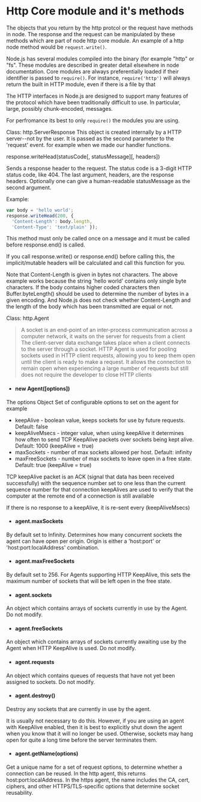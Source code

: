 # Http Core module and it's methods

The objects that you return by the http protcol or the request have methods in node. The response and the request can be manipulated by these methods which are part of node http core module. An example of a http node method would be `request.write()`.

Node.js has several modules compiled into the binary (for example "http" or "fs". These modules are described in greater detail elsewhere in node documentation.
Core modules are always preferentially loaded if their identifier is passed to `require()`. For instance, `require('http')` will always return the built in HTTP module, even if there is a file by that 



The HTTP interfaces in Node.js are designed to support many features of the protocol which have been traditionally difficult to use. In particular, large, possibly chunk-encoded, messages.

For perfromance its best to only `require()` the modules you are using.



Class: http.ServerResponse
This object is created internally by a HTTP server--not by the user. It is passed as the second parameter to the 'request' event. for example when we made our handler functions.

response.writeHead(statusCode[, statusMessage][, headers])

Sends a response header to the request. The status code is a 3-digit HTTP status code, like 404. The last argument, headers, are the response headers. Optionally one can give a human-readable statusMessage as the second argument.

Example:
```javascript
var body = 'hello world';
response.writeHead(200, {
  'Content-Length': body.length,
  'Content-Type': 'text/plain' });
```
This method must only be called once on a message and it must be called before response.end() is called.

If you call response.write() or response.end() before calling this, the implicit/mutable headers will be calculated and call this function for you.

Note that Content-Length is given in bytes not characters. The above example works because the string 'hello world' contains only single byte characters. If the body contains higher coded characters then Buffer.byteLength() should be used to determine the number of bytes in a given encoding. And Node.js does not check whether Content-Length and the length of the body which has been transmitted are equal or not.

Class: http.Agent   

>A socket is an end-point of an inter-process communication across a computer network, it waits on the server for requests from a client
The client-server data exchange takes place when a client connects to the server through a socket.
HTTP Agent is used for pooling sockets used in HTTP client requests, allowing you to keep them open until the client is ready to make a request.
It allows the connection to remain open when experiencing a large number of requests but still does not require the developer to close HTTP clients



* #### new Agent([options])

The options Object Set of configurable options to set on the agent for example

* keepAlive - boolean value, keeps sockets for use by future requests. Default: false 
* keepAliveMsecs - integer value, when using keepAlive it determines how often to send TCP KeepAlive packets over sockets being kept alive. Default: 1000 (keepAlive = true)
* maxSockets - number of max sockets allowed per host. Default: infinity
* maxFreeSockets - number of max sockets to leave open in a free state. Default: true (keepAlive = true)

TCP keepAlive packet is an ACK (signal that data has been received successfully) with the sequence number set to one less than the current sequence number for that connection
keepAlives are used to verify that the computer at the remote end of a connection is still available 

If there is no response to a keepAlive, it is re-sent every (keepAliveMsecs)

* #### agent.maxSockets

By default set to Infinity. Determines how many concurrent sockets the agent can have open per origin. Origin is either a 'host:port' or 'host:port:localAddress' combination.


* #### agent.maxFreeSockets

By default set to 256. For Agents supporting HTTP KeepAlive, this sets the maximum number of sockets that will be left open in the free state.


* #### agent.sockets

An object which contains arrays of sockets currently in use by the Agent. Do not modify.


* #### agent.freeSockets

An object which contains arrays of sockets currently awaiting use by the Agent when HTTP KeepAlive is used. Do not modify.


* #### agent.requests

An object which contains queues of requests that have not yet been assigned to sockets. Do not modify.


* #### agent.destroy()

Destroy any sockets that are currently in use by the agent.


It is usually not necessary to do this. However, if you are using an agent with KeepAlive enabled, then it is best to explicitly shut down the agent when you know that it
 will no longer be used. Otherwise, sockets may hang open for quite a long time before the server terminates them.
 

* #### agent.getName(options)

Get a unique name for a set of request options, to determine whether a connection can be reused. In the http agent, this returns host:port:localAddress. In the https agent, 
the name includes the CA, cert, ciphers, and other HTTPS/TLS-specific options that determine socket reusability.











